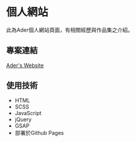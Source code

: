 # 個人網站
此為Ader個人網站頁面，有相關經歷與作品集之介紹。

## 專案連結
[Ader's Website](https://ader0309.github.io/)

## 使用技術
+ HTML
+ SCSS
+ JavaScript
+ jQuery
+ GSAP
+ 部署於Github Pages
